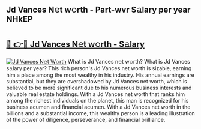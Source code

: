 ## Jd Vances N𝚎t w𝚘rth - Part-wvr S𝚊lary per year NHkEP

# <h2><a href="http://gc1z56x.nevu.top/?p=Jd+Vances">🔗 👉🔴 Jd Vances N𝚎t w𝚘rth - S𝚊lary</a></h2>

[![Jd Vances N𝚎t W𝚘rth](https://i.imgur.com/Oavwk0R.jpeg)](http://gc1z56x.nevu.top/?p=Jd+Vances)
What is Jd Vances n𝚎t w𝚘rth? What is Jd Vances s𝚊lary per year?
This rich person's Jd Vances net worth is sizable, earning him a place among the most wealthy in his industry. His annual earnings are substantial, but they are overshadowed by Jd Vances net worth, which is believed to be more significant due to his numerous business interests and valuable real estate holdings. With a Jd Vances net worth that ranks him among the richest individuals on the planet, this man is recognized for his business acumen and financial acumen. With a Jd Vances net worth in the billions and a substantial income, this wealthy person is a leading illustration of the power of diligence, perseverance, and financial brilliance.
